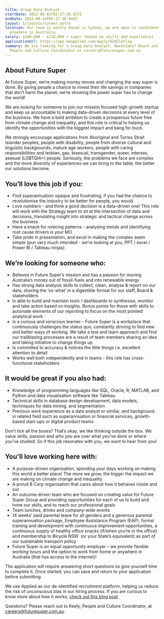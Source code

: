 ```yaml
---
title: Group Data Analyst
startDate: 2022-08-03T02:17:38.937Z
endDate: 2022-09-14T02:17:38.944Z
layout: $/layouts/Career.astro
location: Our team is mainly based in Sydney, we are open to candidates from
  anywhere in Australia
salary: $100,000 - $110,000 + super (based on skills and experience)
applicationUrl: https://app.beapplied.com/apply/62d2lpflxg
summary: We are looking for a Group Data Analyst. Questions? Reach out to Keely,
  People and Culture Coordinator at careers@futuresuper.com.au
---
```

## About Future Super

At Future Super, we’re making money moves and changing the way super is done. By giving people a chance to invest their life savings in companies that don’t harm the planet, we’re showing the power super has to change the world! 

We are looking for someone to join our mission focused high-growth startup and keep us accountable to making data-driven decisions at every level of the business. We have a bold ambition to create a prosperous future free from climate change and inequality, and this role is critical to helping us identify the opportunities with the biggest impact and bang for buck.

We strongly encourage applications from Aboriginal and Torres Strait Islander peoples, people with disability, people from diverse cultural and linguistic backgrounds, mature age workers, people with caring responsibilities and lesbian, gay, bisexual, transgender, queer, intersex, asexual (LGBTQIA+) people. Seriously, the problems we face are complex and the more diversity of experiences we can bring to the table, the better our solutions become.

## You’ll love this job if you:

* Find superannuation opaque and frustrating, if you had the chance to revolutionise the industry to be better for people, you would 
* Love numbers - and think a good decision is a data-driven one! This role will work with the Strategy team to sit at the intersection of data and decisions, translating insight into strategic and tactical change across the business
* Have a knack for noticing patterns - analysing trends and identifying root cause drivers is your MO
* Take pride in presentation, and excel in making the complex seem simple (pun very much intended - we’re looking at you, PPT / excel / Power BI / Tableau ninjas)

## We’re looking for someone who:

* Believes in Future Super’s mission and has a passion for moving Australia’s money out of fossil-fuels and into renewable energy 
* Has strong data analysis skills to collect, clean, analyse & report on our data, sharing the ‘so-what’ in a digestible format for our staff, Board & stakeholders
* Is able to build and maintain tools / dashboards to synthesise, monitor and take action based on insights. Bonus points for those with skills to automate elements of our reporting to focus on the most pointed analytical work 
* Is a curious and voracious learner - Future Super is a workplace that continuously challenges the status quo, constantly striving to find new and better ways of working. We take a test and learn approach and find our trailblazing processes are a result of team members sharing an idea and taking initiative to change things up
* Is committed to accuracy & notices the little things i.e. excellent attention to detail
* Works well both independently and in teams - this role has cross-functional stakeholders 

## It would be great if you also had:

* Knowledge of programming languages like SQL, Oracle, R, MATLAB, and Python and data visualisation software like Tableau
* Technical skills in database design development, data models, techniques for data mining, and segmentation
* Previous work experience as a data analyst or similar, and background in related field such as superannuation or financial services, growth-based start-ups or digital product teams

Don’t tick all the boxes? That’s okay, we like thinking outside the box. We value skills, passion and who you are over what you’ve done or where you’ve studied. So if this job resonates with you, we want to hear from you!

## You'll love working here with:

* A purpose-driven organisation, spending your days working on making this world a better place! The more we grow, the bigger the impact we are making on climate change and inequality
* A proud B Corp organisation that cares about how it behaves inside and out
* An outcome driven team who are focused on creating value for Future Super Group and providing opportunities for each of us to build and hone our skills, and to reach our professional goals
* Team lunches, drinks and company-wide events
* 14 weeks’ paid parental leave for all genders and a generous parental superannuation package, Employee Assistance Program (EAP), formal training and development with continuous improvement opportunities, a continuous supply of healthy office snacks (if/when you’re in the office) and membership to Bicycle NSW  (or your State’s equivalent) as part of our sustainable transport policy
* Future Super is an equal opportunity employer – we provide flexible working hours and the option to work from home or anywhere in Australia (that has access to the internet)!

The application will require answering short questions so give yourself time to complete it. Once started, you can save and return to your application before submitting.

We use Applied as our de-identified recruitment platform, helping us reduce the risk of unconscious bias in our hiring process. If you are curious to know more about how it works, [check out this blog post](https://www.linkedin.com/pulse/how-de-identified-recruitment-improving-diversity-our-veronica/?trackingId=0MnwcX%2BBRQSOTl0oogaIbA%3D%3D).

Questions? Please reach out to Keely, People and Culture Coordinator, at careers@futuresuper.com.au.